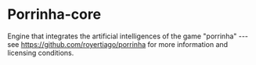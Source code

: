 Porrinha-core
=============

Engine that integrates the artificial intelligences
of the game "porrinha" ---
see <https://github.com/royertiago/porrinha>
for more information and licensing conditions.
